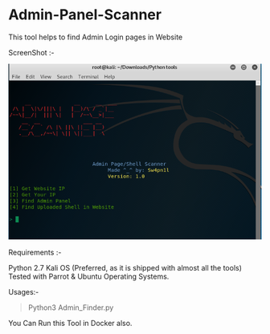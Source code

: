 # Admin-Panel-Scanner
This tool helps to find Admin Login pages in Website

ScreenShot :-

![picture](Screenshot.png)

Requirements :- 

Python 2.7
Kali OS (Preferred, as it is shipped with almost all the tools)
Tested with Parrot & Ubuntu Operating Systems.

Usages:- 

> Python3 Admin_Finder.py 

You Can Run this Tool in Docker also.




